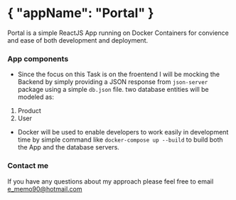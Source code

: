 
# { "appName": "Portal" }

Portal is a simple ReactJS App running on Docker Containers for convience and ease of both development and deployment.

### App components

- Since the focus on this Task is on the froentend I will be mocking the Backend by simply providing a JSON response from `json-server` package using a simple `db.json` file. two database entities will be modeled as:

1. Product
2. User

- Docker will be used to enable developers to work easily in development time by simple command like `docker-compose up --build` to build both the App and the database servers.

### Contact me

If you have any questions about my approach please feel free to email e_memo90@hotmail.com
